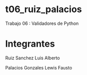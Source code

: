# t06_ruiz_palacios
Trabajo 06 : Validadores de Python


# Integrantes



Ruiz Sanchez Luis Alberto

Palacios Gonzales Lewis Fausto
